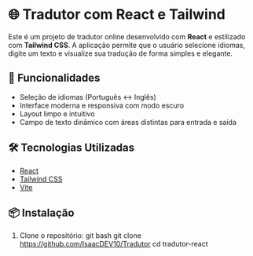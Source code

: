 # 🌐 Tradutor com React e Tailwind

Este é um projeto de tradutor online desenvolvido com **React** e estilizado com **Tailwind CSS**. A aplicação permite que o usuário selecione idiomas, digite um texto e visualize sua tradução de forma simples e elegante.

## 🚀 Funcionalidades

- Seleção de idiomas (Português ↔️ Inglês)
- Interface moderna e responsiva com modo escuro
- Layout limpo e intuitivo
- Campo de texto dinâmico com áreas distintas para entrada e saída

## 🛠️ Tecnologias Utilizadas

- [React](https://reactjs.org/)
- [Tailwind CSS](https://tailwindcss.com/)
- [Vite](https://vitejs.dev/) 


## 📦 Instalação

1. Clone o repositório:
   git bash
   git clone https://github.com/IsaacDEV10/Tradutor
   cd tradutor-react

